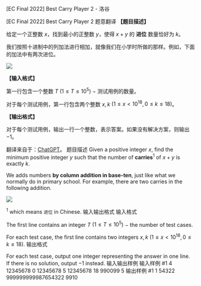 



[EC Final 2022] Best Carry Player 2 - 洛谷














[EC Final 2022] Best Carry Player 2
题意翻译
**【题目描述】**

给定一个正整数 $x$，找到最小的正整数 $y$，使得 $x+y$ 的 $\textbf{进位}$ 数量恰好为 $k$。

我们按照十进制中的列加法进行相加，就像我们在小学时所做的那样。例如，下面的加法中有两次进位。

![](https://cdn.luogu.com.cn/upload/image_hosting/pfnper3r.png)

**【输入格式】**

第一行包含一个整数 $T$ $(1\leq T\leq 10^5)$ $-$ 测试用例的数量。

对于每个测试用例，第一行包含两个整数 $x, k$ $(1\leq x < 10^{18}, 0\leq k \leq 18)$。

**【输出格式】**

对于每个测试用例，输出一行一个整数，表示答案。如果没有解决方案，则输出 $-1$。

翻译来自于：[ChatGPT](https://chatgpt.com/)。
题目描述
Given a positive integer $x$, find the minimum positive integer $y$ such that the number of $\textbf{carries}^1$ of $x+y$ is exactly $k$.

We adds numbers $\textbf{by column addition in base-ten}$, just like what we normally do in primary school. For example, there are two carries in the following addition.

![](https://cdn.luogu.com.cn/upload/image_hosting/pfnper3r.png)

$^1$ which means ``进位`` in Chinese.
输入输出格式
输入格式

The first line contains an integer $T$ $(1\leq T\leq 10^5)$ $-$ the number of test cases.

For each test case, the first line contains two integers $x, k$ $(1\leq x < 10^{18}, 0\leq k \leq 18)$.
输出格式

For each test case, output one integer representing the answer in one line. If there is no solution, output $-1$ instead.
输入输出样例
输入样例 #1
4
12345678 0
12345678 5
12345678 18
990099 5
输出样例 #1
1
54322
999999999987654322
9910






